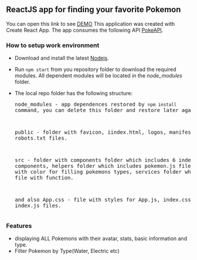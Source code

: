 ## ReactJS app for finding your favorite Pokemon
You can open this link to see [DEMO](https://pokemon-qjd1na8o8.now.sh/)
This application was created with Create React App.
The app consumes the following API [PokeAPI](https://pokeapi.co/).

### How to setup work environment
* Download and install the latest [Nodejs](https://nodejs.org/en/download/stable/).
* Run `npm start` from you repository folder to download the required modules. All dependent modules will be located in the  *node_modules* folder.
* The local repo folder has the following structure: <pre>
    node_modules - app dependences restored by `npm install` command, you can delete this folder and restore later again.
    
    public - folder with favicon, iindex.html, logos, manifest.json and robots.txt files.
    
    src - folder with components folder which includes 6 independent components, helpers folder which includes pokemon.js file with object with color for filling pokemons types, services folder which includes file with function.
    
    and also App.css - file with styles for App.js, index.css and index.js files.
</pre>

### Features

- displaying ALL Pokemons with their avatar, stats, basic information and type.
- Filter Pokemon by Type(Water, Electric etc)
